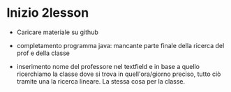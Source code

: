 # Inizio 2lesson

* Caricare materiale su github

* completamento programma java: mancante parte finale della ricerca del prof e della classe

* inserimento nome del professore nel textfield e in base a quello ricerchiamo la classe dove si trova in quell'ora/giorno preciso, tutto ciò tramite una la ricerca lineare. La stessa cosa per la classe.

  